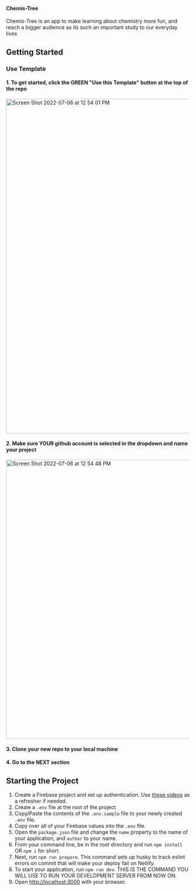 #### Chemis-Tree

Chemis-Tree is an app to make learning about chemistry more fun, and reach a bigger audience as its such an important study to our everyday lives



## Getting Started
### Use Template
#### 1. To get started, click the GREEN "Use this Template" button at the top of the repo
<img width="915" alt="Screen Shot 2022-07-06 at 12 54 01 PM" src="https://user-images.githubusercontent.com/29741570/177612998-4aac9237-5a1e-4f13-8ae0-468587521564.png">

#### 2. Make sure YOUR github account is selected in the dropdown and name your project
<img width="763" alt="Screen Shot 2022-07-06 at 12 54 48 PM" src="https://user-images.githubusercontent.com/29741570/177613126-dd38f678-7553-4f27-8a4a-75680f14d71e.png">

#### 3. Clone your new repo to your local machine
#### 4. Go to the **NEXT** section

## Starting the Project
1. Create a Firebase project and set up authentication. Use [these videos](https://vimeo.com/showcase/codetracker-firebase) as a refresher if needed.
1. Create a `.env` file at the root of the project
1. Copy/Paste the contents of the `.env.sample` file to your newly created `.env` file.
1. Copy over all of your Firebase values into the `.env` file.
1. Open the `package.json` file and change the `name` property to the name of your application, and `author` to  your name.
1. From your command line, be in the root directory and run `npm install` OR `npm i` for short.
1. Next, run `npm run prepare`. This command sets up husky to track eslint errors on commit that will make your deploy fail on Netlify.
1. To start your application, run `npm run dev`. THIS IS THE COMMAND YOU WILL USE TO RUN YOUR DEVELOPMENT SERVER FROM NOW ON.
1. Open [http://localhost:3000](http://localhost:3000) with your browser.


